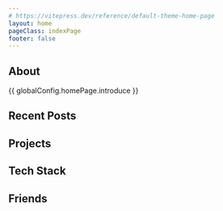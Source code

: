 ```yaml
---
# https://vitepress.dev/reference/default-theme-home-page
layout: home
pageClass: indexPage
footer: false
---
```


<FirstPage />

<div v-if="globalConfig.homePage.modules.about">
    <h2><Icon icon="fluent:info-16-regular" /> About</h2>
    {{ globalConfig.homePage.introduce }}
</div>

<div v-if="globalConfig.homePage.modules.recentPosts">
    <h2><Icon icon="fluent:document-16-regular" /> Recent Posts</h2>
    <div v-if="globalConfig.homePage.modules.lastMoment">
        <LastMoment />
    </div>
    <RecentPosts />
</div>

<div v-if="globalConfig.homePage.modules.projects">
    <h2><Icon icon="fluent:shopping-bag-16-regular" /> Projects</h2>
    <Projects />
</div>

<div v-if="globalConfig.homePage.modules.techStack">
    <h2><Icon icon="fluent:network-adapter-16-regular" /> Tech Stack</h2>
    <TechStack />
</div>

<div v-if="globalConfig.homePage.modules.friends">
    <h2><Icon icon="fluent:person-16-regular" /> Friends</h2>
    <Friends />
</div>

<script setup lang="ts">
    import { globalConfig } from "./config";
</script>

<style>
    /* 同时显示两个头像看起来很乱所以隐藏掉一个小的 */
    .indexPage img.VPImage.logo {
        display: none
    }
</style>
